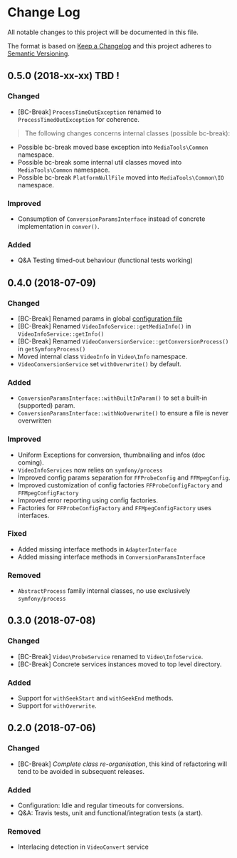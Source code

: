 # Change Log

All notable changes to this project will be documented in this file.

The format is based on [Keep a Changelog](http://keepachangelog.com/) 
and this project adheres to [Semantic Versioning](http://semver.org/).

## 0.5.0 (2018-xx-xx) TBD !

### Changed

- [BC-Break] `ProcessTimeOutException` renamed to `ProcessTimedOutException` for coherence.

> The following changes concerns internal classes (possible bc-break):

- Possible bc-break moved base exception into `MediaTools\Common` namespace.
- Possible bc-break some internal util classes moved into `MediaTools\Common` namespace.
- Possible bc-break `PlatformNullFile` moved into `MediaTools\Common\IO` namespace.

### Improved

- Consumption of `ConversionParamsInterface` instead of concrete implementation in `conver()`.

### Added

- Q&A Testing timed-out behaviour (functional tests working)


## 0.4.0 (2018-07-09)  

### Changed

- [BC-Break] Renamed params in global [configuration file](config/soluble-mediatools.config.php)
- [BC-Break] Renamed `VideoInfoService::getMediaInfo()` in `VideoInfoService::getInfo()`
- [BC-Break] Renamed `VideoConversionService::getConversionProcess()` in `getSymfonyProcess()`
- Moved internal class `VideoInfo` in `Video\Info` namespace.
- `VideoConversionService` set `withOverwrite()` by default.

### Added

- `ConversionParamsInterface::withBuiltInParam()` to set a built-in (supported) param. 
- `ConversionParamsInterface::withNoOverwrite()` to ensure a file is never overwritten

### Improved

- Uniform Exceptions for conversion, thumbnailing and infos (doc coming).
- `VideoInfoServices` now relies on `symfony/process`
- Improved config params separation for `FFProbeConfig` and `FFMpegConfig`.
- Improved customization of config factories `FFProbeConfigFactory` and `FFMpegConfigFactory`
- Improved error reporting using config factories.
- Factories for `FFProbeConfigFactory` and `FFMpegConfigFactory` uses interfaces.
 
### Fixed

- Added missing interface methods in `AdapterInterface`
- Added missing interface methods in `ConversionParamsInterface`

### Removed

- `AbstractProcess` family internal classes, no use exclusively `symfony/process` 

## 0.3.0 (2018-07-08)  

### Changed

- [BC-Break] `Video\ProbeService` renamed to `Video\InfoService`.
- [BC-Break] Concrete services instances moved to top level directory.

### Added

- Support for `withSeekStart` and `withSeekEnd` methods.
- Support for `withOverwrite`.


## 0.2.0 (2018-07-06) 

### Changed

- [BC-Break] *Complete class re-organisation*, this kind of refactoring will tend
  to be avoided in subsequent releases.

### Added

- Configuration: Idle and regular timeouts for conversions.
- Q&A: Travis tests, unit and functional/integration tests (a start).

### Removed 

- Interlacing detection in `VideoConvert` service
